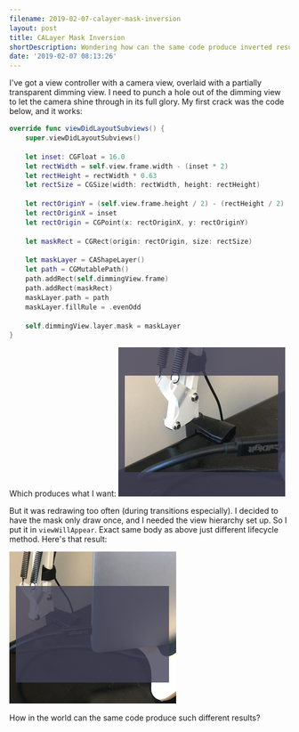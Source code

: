 ```yaml
---
filename: 2019-02-07-calayer-mask-inversion
layout: post
title: CALayer Mask Inversion
shortDescription: Wondering how can the same code produce inverted results?
date: '2019-02-07 08:13:26'
---
```

I've got a view controller with a camera view, overlaid with a partially transparent dimming view. I need to punch a hole out of the dimming view to let the camera shine through in its full glory. My first crack was the code below, and it works:

```swift
override func viewDidLayoutSubviews() {
    super.viewDidLayoutSubviews()

    let inset: CGFloat = 16.0
    let rectWidth = self.view.frame.width - (inset * 2)
    let rectHeight = rectWidth * 0.63
    let rectSize = CGSize(width: rectWidth, height: rectHeight)

    let rectOriginY = (self.view.frame.height / 2) - (rectHeight / 2)
    let rectOriginX = inset
    let rectOrigin = CGPoint(x: rectOriginX, y: rectOriginY)

    let maskRect = CGRect(origin: rectOrigin, size: rectSize)

    let maskLayer = CAShapeLayer()
    let path = CGMutablePath()
    path.addRect(self.dimmingView.frame)
    path.addRect(maskRect)
    maskLayer.path = path
    maskLayer.fillRule = .evenOdd

    self.dimmingView.layer.mask = maskLayer
}
```

Which produces what I want:
![](assets/correct-mask.png)

But it was redrawing too often (during transitions especially). I decided to have the mask only draw once, and I needed the view hierarchy set up. So I put it in `viewWillAppear`. Exact same body as above just different lifecycle method. Here's that result:

![](assets/sad-mask.png)

How in the world can the same code produce such different results?